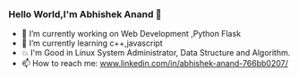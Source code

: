 ### Hello World,I'm Abhishek Anand 👋
- 🔭 I’m currently working on Web Development ,Python Flask
- 🌱 I’m currently learning c++,javascript
- 💥 I'm Good in Linux System Administrator, Data Structure and Algorithm.
- 📫 How to reach me: www.linkedin.com/in/abhishek-anand-766bb0207/

